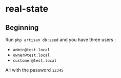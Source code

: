 # real-state

## Beginning
Run `php artisan db:seed` and you have three users :

* `admin@test.local`
* `owner@test.local`
* `customer@test.local`

All with the password `12345`
